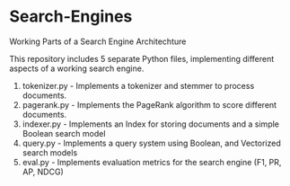 # Search-Engines
Working Parts of a Search Engine Architechture

This repository includes 5 separate Python files, implementing different aspects of a working search engine.

1) tokenizer.py - Implements a tokenizer and stemmer to process documents.
2) pagerank.py - Implements the PageRank algorithm to score different documents.
3) indexer.py - Implements an Index for storing documents and a simple Boolean search model
4) query.py - Implements a query system using Boolean, and Vectorized search models
5) eval.py - Implements evaluation metrics for the search engine (F1, PR, AP, NDCG)

